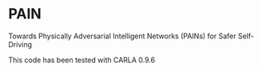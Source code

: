 # PAIN
Towards Physically Adversarial Intelligent Networks (PAINs) for Safer Self-Driving

This code has been tested with CARLA 0.9.6

